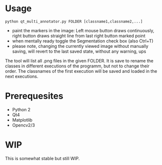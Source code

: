 # Usage
 ```
 python qt_multi_annotator.py FOLDER [classname1,classname2,...]
 ```

 * paint the markers in the image: Left mouse button draws continuously, right button draws straight line from last right button marked point
 * when mentally ready toggle the Segmentation check box (also Ctrl+T)
 * please note, changing the currently viewed image without manually saving, will revert to the last saved state, without any warning, ups

The tool will list all .png files in the given FOLDER. It is save to rename the classes in different executions of the programm, but not to change their order. The classnames of the first execution will be saved and loaded in the next executions.

# Prerequesites
 * Python 2
 * Qt4
 * Matplotlib
 * Opencv2/3

# WIP

This is somewhat stable but still WIP.
